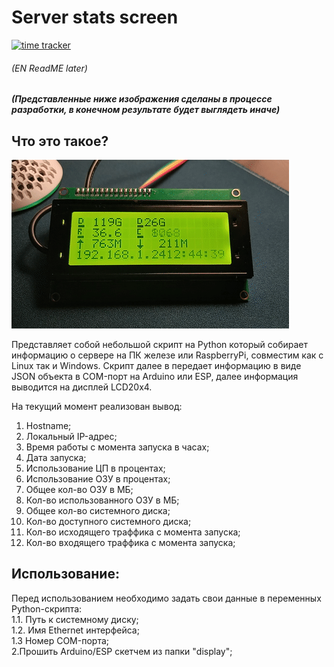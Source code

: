 # Server stats screen  
[![time tracker](https://wakatime.com/badge/github/teuchezh/server-stats-screen.svg)](https://wakatime.com/badge/github/teuchezh/server-stats-screen)  
###### (EN ReadME later)  
##### (Представленные ниже изображения сделаны в процессе разработки, в конечном результате будет выглядеть иначе)  

## Что это такое?
![demo_gif](/images/demo.gif)  

Представляет собой небольшой скрипт на Python который собирает информацию о сервере на ПК железе или RaspberryPi, совместим как с Linux так и Windows. Скрипт далее в передает информацию в виде JSON объекта в COM-порт на Arduino или ESP, далее информация выводится на дисплей LCD20x4.

На текущий момент реализован вывод:  
1. Hostname;  
2. Локальный IP-адрес;  
3. Время работы с момента запуска в часах;  
4. Дата запуска;  
5. Использование ЦП в процентах;  
6. Использование ОЗУ в процентах;
7. Общее кол-во ОЗУ в МБ;  
8. Кол-во использованного ОЗУ в МБ;  
9. Общее кол-во системного диска;  
10. Кол-во доступного системного диска;  
11. Кол-во исходящего траффика с момента запуска;  
11. Кол-во входящего траффика с момента запуска;  

## Использование:  
Перед использованием необходимо задать свои данные в переменных Python-скрипта:  
1.1. Путь к системному диску;  
1.2. Имя Ethernet интерфейса;  
1.3 Номер COM-порта;  
2.Прошить Arduino/ESP скетчем из папки "display";  